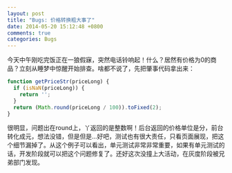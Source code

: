 ```yaml
---
layout: post
title: "Bugs: 价格转换粗大事了"
date: 2014-05-20 15:12:48 +0800
comments: true
categories: Bugs
---
```


今天中午刚吃完饭正在一狼假寐，突然电话铃响起！什么？居然有价格为0的商品？立刻从睡梦中惊醒开始排查。啥都不说了，先把肇事代码拿出来：

<!--more-->
```javascript
function getPriceStr(priceLong) {
  if (isNaN(priceLong)) {
    return '';
  }
  return (Math.round(priceLong / 100)).toFixed(2);
}
```

很明显，问题出在round上，丫返回的是整数啊！后台返回的价格单位是分，前台转化成元，想法没错，但是但是...好吧，测试也有很大责任，只看页面展现，把这个细节漏掉了。从这个例子可以看出，单元测试非常非常重要，如果有单元测试的话，开发阶段就可以把这个问题修复了。还好这次没撞上大活动，在灰度阶段被兄弟部门发现。